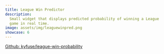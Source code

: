 ```yaml
---
title: League Win Predictor
description:
  Small widget that displays predicted probability of winning a League
  game in real time.
image: assets/img/leaguewinpred.png
showcase: 6
---
```


[Github: kyfuse/league-win-probability](https://github.com/kyfuse/league-win-probability)
